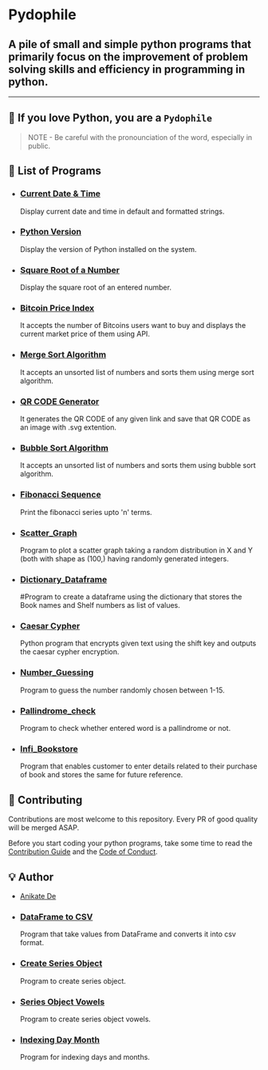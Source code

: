 # Pydophile

## A pile of small and simple python programs that primarily focus on the improvement of problem solving skills and efficiency in programming in python.

---

## 💖 If you love Python, you are a `Pydophile`

> NOTE - Be careful with the pronounciation of the word, especially in public.

## 📜 List of Programs

- ### [Current Date & Time](PROGRAMS/date_time.py)

    Display current date and time in default and formatted strings.

- ### [Python Version](PROGRAMS/version.py)

    Display the version of Python installed on the system.

- ### [Square Root of a Number](PROGRAMS/square_root.py)

    Display the square root of an entered number.

- ### [Bitcoin Price Index](PROGRAMS/bitcoin.py)

    It accepts the number of Bitcoins users want to buy and displays the current market price of them using API.

- ### [Merge Sort Algorithm](PROGRAMS/merge_sort.py)

    It accepts an unsorted list of numbers and sorts them using merge sort algorithm.

- ### [QR CODE Generator](PROGRAMS/QRcode.py)
    
    It generates the QR CODE of any given link and save that QR CODE as an image with .svg extention.

- ### [Bubble Sort Algorithm](PROGRAMS/Bubble_Sort.py)

    It accepts an unsorted list of numbers and sorts them using bubble sort algorithm.

- ### [Fibonacci Sequence](PROGRAMS/fibonacci.py)

    Print the fibonacci series upto 'n' terms.
    
- ### [Scatter_Graph](PROGRAMS/Plot_graph.py)
    
    Program to plot a scatter graph taking a random distribution in X and Y (both with shape as (100,) having randomly generated integers.
    
- ### [Dictionary_Dataframe](PROGRAMS/Dictionary_dataframe.py)
      
    #Program to create a dataframe using the dictionary that stores the Book names and Shelf numbers as list of values. 
    
- ### [Caesar Cypher](PROGRAMS/caesar_cypher.py>)

    Python program that encrypts given text using the shift key and outputs the caesar cypher encryption.
    
- ### [Number_Guessing](PROGRAMS/Number_guessing.py)
    
    Program to guess the number randomly chosen between 1-15.
    
- ### [Pallindrome_check](PROGRAMS/Pallindrome_check.py)

    Program to check whether entered word is a pallindrome or not.
    
- ### [Infi_Bookstore](PROGRAMS/InfiBookstore/Infibookstore.py)
  
    Program that enables customer to enter details related to their purchase of book and stores the same for future reference.


## 🤝 Contributing

Contributions are most welcome to this repository. Every PR of good quality will be merged ASAP.

Before you start coding your python programs, take some time to read the [Contribution Guide](contributing.md) and the [Code of Conduct](code_of_conduct.md).

## 💡 Author

- [Anikate De](https://www.github.com/Anikate-De)
- ### [DataFrame to CSV](PROGRAMS/dataframe_to_csv)
    Program that take values from DataFrame and converts it into csv format.
- ### [Create Series Object](PROGRAMS/create_series_object)
   Program to create series object.
- ### [Series Object Vowels](PROGRAMS/series_object_vowels)
    Program to create series object vowels.
- ### [Indexing Day Month](PROGRAMS/Indexing_day_month)
    Program for indexing days and months.
